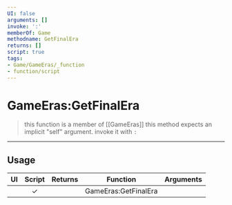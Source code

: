 ```yaml
---
UI: false
arguments: []
invoke: ':'
memberOf: Game
methodname: GetFinalEra
returns: []
script: true
tags:
- Game/GameEras/_function
- function/script
---
```

# GameEras:GetFinalEra
> this function is a member of [[GameEras]]
> this method expects an implicit "self" argument. invoke it with `:`
-----
## Usage
|  UI | Script | Returns | Function | Arguments |
|:---:|:------:|-------:|:--------:|:---------|
| |✓||GameEras:GetFinalEra||
